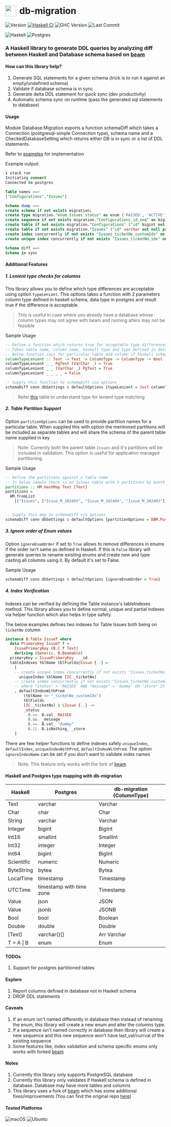 <h1 style="display:flex"> <image src="https://skillicons.dev/icons?i=haskell" width=34 style="margin-right:10px"> db-migration</h1>

![Version](https://img.shields.io/badge/version-v0.0.1-blue)
[![Haskell CI](https://github.com/mycodedstuff/db-migration/actions/workflows/haskell.yml/badge.svg)](https://github.com/mycodedstuff/db-migration/actions/workflows/haskell.yml)
![GHC Version](https://img.shields.io/badge/GHC-v8.10.7-brightgreen)
![Last Commit](https://img.shields.io/github/last-commit/mycodedstuff/db-migration/main)

![Haskell](https://img.shields.io/badge/Haskell-5e5086?style=for-the-badge&logo=haskell&logoColor=white)
![Postgres](https://img.shields.io/badge/postgres-%23316192.svg?style=for-the-badge&logo=postgresql&logoColor=white)
### A Haskell library to generate DDL queries by analyzing diff between Haskell and Database schema based on [beam](https://github.com/mycodedstuff/beam)


#### How can this library help?

1. Generate SQL statements for a given schema (trick is to run it against an empty/undefined schema)
2. Validate if database schema is in sync
3. Generate delta DDL statement for quick sync (dev productivity)
4. Automatic schema sync on runtime (pass the generated sql statements to database)

#### Usage
Module Database.Migration exports a function schemaDiff which takes a Connection (postgresql-simple Connection type), schema name and a CheckedDatabaseSetting which returns either DB is in sync or a list of DDL statements.

Refer to [examples](examples) for implementation

Example output:
```sql
❯ stack run
Initiating connect
Connected to postgres

Table names ==>
["Configurations","Issues"]

Schema dump ==>
create schema if not exists migration;
create type migration."enum_Issues_status" as enum ('RAISED', 'ACTIVE', 'RESOLVED');
create sequence if not exists migration."Configurations_id_seq" as bigint increment by 1 minvalue 1 maxvalue 9223372036854775807 start with 1;
create table if not exists migration."Configurations" ("id" bigint not null primary key default nextval('migration."Configurations_id_seq"'::regclass), "key" varchar not null, "value" varchar not null, "createdAt" timestamp with time zone not null, "updatedAt" timestamp with time zone not null);
create table if not exists migration."Issues" ("id" varchar not null primary key, "ticketNo" bigint not null, "message" varchar not null, "status" migration."enum_Issues_status" not null, "image" bytea, "store" json, "createdAt" timestamp with time zone not null, "updatedAt" timestamp with time zone not null);
create index concurrently if not exists "Issues_ticketNo_customIdx" on migration."Issues" ("ticketNo") where "status" = 'RAISED' AND "message" = 'dummy' OR "store" IS NULL;
create unique index concurrently if not exists "Issues_ticketNo_idx" on migration."Issues" ("ticketNo");

Schema diff ==>
Schema in sync
```

#### Additional Features
##### 1. Lenient type checks for columns

This library allows you to define which type differences are acceptable using option `typeLenient`.
This options takes a function with 2 parameters column type defined in haskell schema, data type in postgres and result true if the difference is acceptable.
> This is useful in case where you already have a database whose column types may not agree with beam and running alters may not be feasible

Sample Usage
```haskell
-- Define a function which returns true for acceptable type differences
-- Takes table name, column name, haskell type and type defined in database. This function gets called if the column already exists with different type in database
-- Below function says for particular table and column if haskell schema has Text and DB has Varchar (any length) then it's acceptable and vice versa for other cases it's not
columnTypeLenient :: Text -> Text -> ColumnType -> ColumnType -> Bool
columnTypeLenient _ _ PgText (VarChar _) = True
columnTypeLenient _ _ (VarChar _) PgText = True
columnTypeLenient _ _ _ _ = False

-- Supply this function to schemaDiff via options
schemaDiff conn dbSettings $ defaultOptions {typeLenient = Just columnTypeLenient}
```
> Refer [this](#haskell-and-postgres-type-mapping-with-db-migration) table to understand type for lenient type matching

##### 2. Table Partition Support

Option `partitionOptions` can be used to provide partition names for a particular table.
When supplied this with option the mentioned partitions will be included as separate tables and will share the schema of the parent table name supplied in key

> Note: Currently both the parent table `Issues` and it's partitions will be included in validation. This option is useful for application managed partitioning.

Sample Usage
```haskell
-- Define the partitions against a table name
-- In below sample there is an Issues table with 3 partitions by month
partitions :: HM.HashMap Text [Text]
partitions =
  HM.fromList
    [("Issues", ["Issue_M_202405", "Issue_M_202404", "Issue_M_202403"])]


-- Supply this map to schemaDiff via options
schemaDiff conn dbSettings $ defaultOptions {partitionOptions = DBM.PartitionOption True partitions}
```

##### 3. Ignore order of Enum values

Option `ignoreEnumOrder` if set to `True` allows to remove differences in enums if the order isn't same as defined in Haskell.
If this is `False` library will generate queries to rename existing enums and create new and type casting all columns using it.
By default it's set to False.

Sample Usage
```haskell
schemaDiff conn dbSettings $ defaultOptions {ignoreEnumOrder = True}
```

##### 4. Index Verification

Indexes can be verified by defining the Table instance's tableIndexes method.
This library allows you to define normal, unique and partial indexes via helper function which also helps in type safety.

The below examples defines two indexes for Table Issues both being on `ticketNo` column
```haskell
instance B.Table IssueT where
  data PrimaryKey IssueT f =
    IssuePrimaryKey (B.C f Text)
    deriving (Generic, B.Beamable)
  primaryKey = IssuePrimaryKey . _id
  tableIndexes tblName tblFields@Issue {..} =
    [
    -- create unique index concurrently if not exists "Issues_ticketNo_idx" on migration."Issues" ("ticketNo");
      uniqueIndex tblName [IC _ticketNo]
    -- create index concurrently if not exists "Issues_ticketNo_customIdx" on migration."Issues" ("ticketNo")
    -- where "status" = 'RAISED' AND "message" = 'dummy' OR "store" IS NULL;
    , defaultIndexWithPred
        (tblName <> "_ticketNo_customIdx")
        tblFields
        [IC _ticketNo] $ \Issue {..} ->
        _status
          B.==. B.val_ RAISED
          B.&&. _message
          B.==. B.val_ "dummy"
          B.||. B.isNothing_ _store
    ]
```
There are few helper functions to define indexes safely `uniqueIndex`, `defaultIndex`, `uniqueIndexWithPred`, `defaultIndexWithPred`.
The option `ignoreIndexName` can be set if you don't want to validate index names
> Note: This feature only works with the fork of [beam](https://github.com/mycodedstuff/beam)

#### Haskell and Postgres type mapping with db-migration
| Haskell | Postgres | db-migration (ColumnType) |
| --- | --- | --- |
| Text    |  varchar |  Varchar     |
| Char    |  char    |  Char        |
| String  |  varchar |  Varchar     |
| Integer |  bigint  |  BigInt      |
| Int16   |  smallint | SmallInt    |
| Int32   |  integer |  Integer     |
| Int64   |  bigint  | BigInt       |
| Scientific | numeric | Numeric    |
| ByteString | bytea |  Bytea       |
| LocalTime | timestamp | Timestamp |
| UTCTime | timestamp with time zone | Timestamp |
| Value   | json     |  JSON        |
| Value   | jsonb    |  JSONB       |
| Bool    | bool     | Boolean      |
| Double  | double   | Double       |
| [Text]  | varchar()[] | Arr Varchar |
| T = A \| B | enum    | Enum         |

#### TODOs

1. Support for postgres partitioned tables

#### Explore

1. Report columns defined in database not in Haskell schema
2. DROP DDL statements

#### Caveats

1. If an enum isn't named differently in database then instead of renaming the enum, this library will create a new enum and alter the columns type.
2. If a sequence isn't named correctly in database then library will create a new sequence and this new sequence won't have last_val/currval of the existing sequence
3. Some features like, index validation and schema specific enums only works with forked [beam](https://github.com/mycodedstuff/beam)

#### Notes

1. Currently this library only supports PostgreSQL database
2. Currently this library only validates if Haskell schema is defined in database. Database may have more tables and columns
3. This library uses a fork of [beam](https://github.com/mycodedstuff/beam) which has some additional fixes/improvements (You can find the original repo [here](https://github.com/haskell-beam/beam))

#### Tested Platforms
![macOS](https://img.shields.io/badge/mac%20os-000000?style=for-the-badge&logo=macos&logoColor=F0F0F0)
![Ubuntu](https://img.shields.io/badge/Ubuntu-E95420?style=for-the-badge&logo=ubuntu&logoColor=white)

